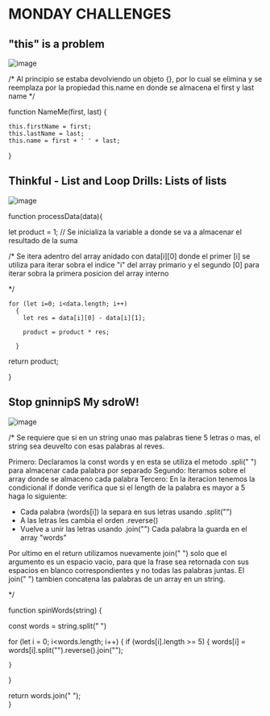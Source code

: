 # MONDAY CHALLENGES

## "this" is a problem


![image](https://user-images.githubusercontent.com/117783981/214958041-fd6ff34c-32c4-43c6-b37b-07580348a7b0.png)

/* Al principio se estaba devolviendo un objeto {}, por lo cual se elimina y se reemplaza por la propiedad this.name en donde se almacena el first 
y last name
*/

function NameMe(first, last) {

    this.firstName = first;
    this.lastName = last;
    this.name = first + ' ' + last;
}


## Thinkful - List and Loop Drills: Lists of lists

![image](https://user-images.githubusercontent.com/117783981/214979692-1fd47c93-7f0a-4666-ae22-d83ce4e3e653.png)

function processData(data){
  
  let product = 1; // Se inicializa la variable a donde se va a almacenar el resultado de la suma 
      
  /*
  Se itera adentro del array anidado con data[i][0] donde el primer [i] se utiliza para iterar sobra el 
  indice "i" del array primario y el segundo [0] para iterar sobra la primera posicion del array interno
    
  */
  
    for (let i=0; i<data.length; i++) 
      {
        let res = data[i][0] - data[i][1];
        
        product = product * res;
        
      }
      
  return product;
  
}


## Stop gninnipS My sdroW!

![image](https://user-images.githubusercontent.com/117783981/214986994-eb7ffe77-4f38-42ec-9a1d-a6c0f27a1db3.png)


/*
Se requiere que si en un string unao mas palabras tiene 5 letras o mas, el string sea deuvelto
con esas palabras al reves.

Primero: Declaramos la const words y en esta se utiliza el metodo .spli(" ") para almacenar cada palabra por separado
Segundo: Iteramos sobre el array donde se almaceno cada palabra
Tercero: En la iteracion tenemos la condicional if donde verifica que si el length de la palabra es mayor a 5 haga lo siguiente:
  * Cada palabra (words[i]) la separa en sus letras usando .split("")
  * A las letras les cambia el orden .reverse()
  * Vuelve a unir las letras usando .join("")
Cada palabra la guarda en el array "words"

Por ultimo en el return utilizamos nuevamente join(" ") solo que el argumento es un espacio vacio, para que la frase sea retornada con 
sus espacios en blanco correspondientes y no todas las palabras juntas. El join(" ") tambien concatena las palabras de un array en un string.

*/


function spinWords(string) {

  const words = string.split(" ")
  
  for (let i = 0; i<words.length; i++) {
    if (words[i].length >= 5) {
      words[i] = words[i].split("").reverse().join("");
      
    }
     
  }
  
   return words.join(" ");  
}


